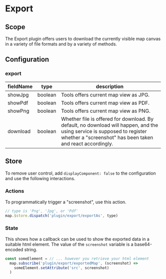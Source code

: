 # Export

## Scope

The Export plugin offers users to download the currently visible map canvas in a variety of file formats and by a variety of methods.

## Configuration

### export

| fieldName | type    | description                                                                                                                                                                           |
| --------- | ------- | ------------------------------------------------------------------------------------------------------------------------------------------------------------------------------------- |
| showJpg   | boolean | Tools offers current map view as JPG.                                                                                                                                                 |
| showPdf   | boolean | Tools offers current map view as PDF.                                                                                                                                                 |
| showPng   | boolean | Tools offers current map view as PNG.                                                                                                                                                 |
| download  | boolean | Whether file is offered for download. By default, no download will happen, and the using service is supposed to register whether a "screenshot" has been taken and react accordingly. |

## Store

To remove user control, add `displayComponent: false` to the configuration and use the following interactions.

### Actions

To programmatically trigger a "screenshot", use this action.

```js
// type is 'Png', 'Jpg', or 'Pdf'
map.$store.dispatch('plugin/export/exportAs', type)
```

### State

This shows how a callback can be used to show the exported data in a suitable html element. The value of the `screenshot` variable is a base64-encoded string.

```js
const someElement = // ... however you retrieve your html element
  map.subscribe('plugin/export/exportedMap', (screenshot) =>
    someElement.setAttribute('src', screenshot)
  )
```
